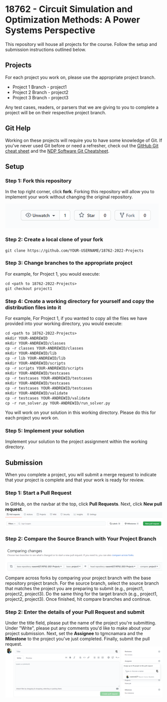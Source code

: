 # 18762 - Circuit Simulation and Optimization Methods: A Power Systems Perspective

This repository will house all projects for the course. Follow the setup and submission instructions outlined below.

## Projects
For each project you work on, please use the appropriate project branch.
- Project 1 Branch - project1
- Project 2 Branch - project2
- Project 3 Branch - project3

Any test cases, readers, or parsers that we are giving to you to complete a project will be on their respective 
project branch.

## Git Help
Working on these projects will require you to have some knowledge of Git. If you've never used Git before or need a 
refresher, check out the [GitHub Git cheat sheet](docs/git-cheat-sheet-education.pdf) and the [NDP Software Git 
Cheatsheet](http://ndpsoftware.com/git-cheatsheet.html#loc=workspace;).

## Setup
### Step 1: Fork this repository

In the top right corner, click **fork**. Forking this repository will allow you to implement your work without 
changing the original repository.

![fork](docs/media/GitHub-Fork.png)


### Step 2: Create a local clone of your fork
```
git clone https://github.com/YOUR-USERNAME/18762-2022-Projects
```
### Step 3: Change branches to the appropriate project
For example, for Project 1, you would execute:
```
cd <path to 18762-2022-Projects>
git checkout project1
```

### Step 4: Create a working directory for yourself and copy the distribution files into it
For example, For Project 1, if you wanted to copy all the files we have provided into your working directory, you would execute:
```
cd <path to 18762-2022-Projects>
mkdir YOUR-ANDREWID
mkdir YOUR-ANDREWID/classes
cp -r classes YOUR-ANDREWID/classes
mkdir YOUR-ANDREWID/lib
cp -r lib YOUR-ANDREWID/lib
mkdir YOUR-ANDREWID/scripts
cp -r scripts YOUR-ANDREWID/scripts
mkdir YOUR-ANDREWID/testcases
cp -r testcases YOUR-ANDREWID/testcases
mkdir YOUR-ANDREWID/testcases
cp -r testcases YOUR-ANDREWID/testcases
mkdir YOUR-ANDREWID/validate
cp -r testcases YOUR-ANDREWID/validate
cp -r run_solver.py YOUR-ANDREWID/run_solver.py
```
You will work on your solution in this working directory. Please do this for each project you work on.

### Step 5: Implement your solution
Implement your solution to the project assignment within the working directory.

## Submission
When you complete a project, you will submit a merge request to indicate that your project is complete and that your 
work is ready for review.
### Step 1: Start a Pull Request
In GitHub, on the navbar at the top, click **Pull Requests**.
Next, click **New pull request**.
![new_request](docs/media/GitHub-NewPullRequest.png)

### Step 2: Compare the Source Branch with Your Project Branch
![select_branch](docs/media/GitHub-Select_Source_Target.png)
Compare across forks by comparing your project branch with the base repository project branch. For the source branch, 
select the source branch that matches the project you are preparing to submit (e.g., project1, project2, project3). 
Do the same thing for the target branch (e.g., project1, project2, project3). Once finished, hit compare branches and 
continue.

### Step 2: Enter the details of your Pull Request and submit
Under the title field, please put the name of the project you're submitting. Under "Write", please put any 
comments you'd like to make about your project submission. Next, set the **Assignee** to tgmcnamara and 
the **Milestone** to the project you've just completed. Finally, submit the pull request.
![pull_form](docs/media/GitHub-PullRequest-Title-Description.png)

